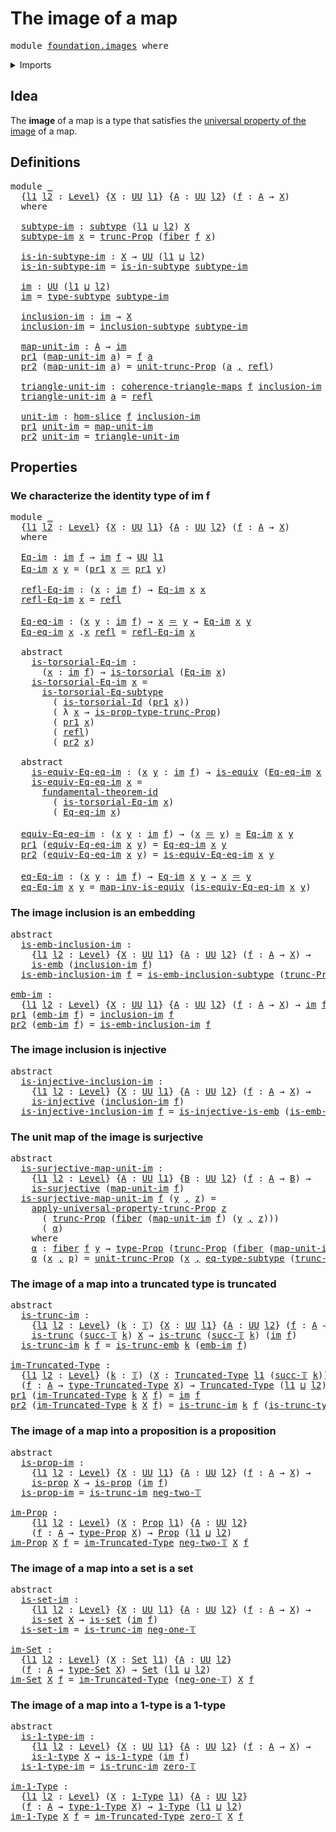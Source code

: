 # The image of a map

<pre class="Agda"><a id="31" class="Keyword">module</a> <a id="38" href="foundation.images.html" class="Module">foundation.images</a> <a id="56" class="Keyword">where</a>
</pre>
<details><summary>Imports</summary>

<pre class="Agda"><a id="112" class="Keyword">open</a> <a id="117" class="Keyword">import</a> <a id="124" href="foundation.dependent-pair-types.html" class="Module">foundation.dependent-pair-types</a>
<a id="156" class="Keyword">open</a> <a id="161" class="Keyword">import</a> <a id="168" href="foundation.fundamental-theorem-of-identity-types.html" class="Module">foundation.fundamental-theorem-of-identity-types</a>
<a id="217" class="Keyword">open</a> <a id="222" class="Keyword">import</a> <a id="229" href="foundation.propositional-truncations.html" class="Module">foundation.propositional-truncations</a>
<a id="266" class="Keyword">open</a> <a id="271" class="Keyword">import</a> <a id="278" href="foundation.slice.html" class="Module">foundation.slice</a>
<a id="295" class="Keyword">open</a> <a id="300" class="Keyword">import</a> <a id="307" href="foundation.subtype-identity-principle.html" class="Module">foundation.subtype-identity-principle</a>
<a id="345" class="Keyword">open</a> <a id="350" class="Keyword">import</a> <a id="357" href="foundation.surjective-maps.html" class="Module">foundation.surjective-maps</a>
<a id="384" class="Keyword">open</a> <a id="389" class="Keyword">import</a> <a id="396" href="foundation.universe-levels.html" class="Module">foundation.universe-levels</a>

<a id="424" class="Keyword">open</a> <a id="429" class="Keyword">import</a> <a id="436" href="foundation-core.1-types.html" class="Module">foundation-core.1-types</a>
<a id="460" class="Keyword">open</a> <a id="465" class="Keyword">import</a> <a id="472" href="foundation-core.commuting-triangles-of-maps.html" class="Module">foundation-core.commuting-triangles-of-maps</a>
<a id="516" class="Keyword">open</a> <a id="521" class="Keyword">import</a> <a id="528" href="foundation-core.contractible-types.html" class="Module">foundation-core.contractible-types</a>
<a id="563" class="Keyword">open</a> <a id="568" class="Keyword">import</a> <a id="575" href="foundation-core.embeddings.html" class="Module">foundation-core.embeddings</a>
<a id="602" class="Keyword">open</a> <a id="607" class="Keyword">import</a> <a id="614" href="foundation-core.equivalences.html" class="Module">foundation-core.equivalences</a>
<a id="643" class="Keyword">open</a> <a id="648" class="Keyword">import</a> <a id="655" href="foundation-core.fibers-of-maps.html" class="Module">foundation-core.fibers-of-maps</a>
<a id="686" class="Keyword">open</a> <a id="691" class="Keyword">import</a> <a id="698" href="foundation-core.function-types.html" class="Module">foundation-core.function-types</a>
<a id="729" class="Keyword">open</a> <a id="734" class="Keyword">import</a> <a id="741" href="foundation-core.identity-types.html" class="Module">foundation-core.identity-types</a>
<a id="772" class="Keyword">open</a> <a id="777" class="Keyword">import</a> <a id="784" href="foundation-core.injective-maps.html" class="Module">foundation-core.injective-maps</a>
<a id="815" class="Keyword">open</a> <a id="820" class="Keyword">import</a> <a id="827" href="foundation-core.propositions.html" class="Module">foundation-core.propositions</a>
<a id="856" class="Keyword">open</a> <a id="861" class="Keyword">import</a> <a id="868" href="foundation-core.sets.html" class="Module">foundation-core.sets</a>
<a id="889" class="Keyword">open</a> <a id="894" class="Keyword">import</a> <a id="901" href="foundation-core.subtypes.html" class="Module">foundation-core.subtypes</a>
<a id="926" class="Keyword">open</a> <a id="931" class="Keyword">import</a> <a id="938" href="foundation-core.torsorial-type-families.html" class="Module">foundation-core.torsorial-type-families</a>
<a id="978" class="Keyword">open</a> <a id="983" class="Keyword">import</a> <a id="990" href="foundation-core.truncated-types.html" class="Module">foundation-core.truncated-types</a>
<a id="1022" class="Keyword">open</a> <a id="1027" class="Keyword">import</a> <a id="1034" href="foundation-core.truncation-levels.html" class="Module">foundation-core.truncation-levels</a>
</pre>
</details>

## Idea

The **image** of a map is a type that satisfies the
[universal property of the image](foundation.universal-property-image.md) of a
map.

## Definitions

<pre class="Agda"><a id="1255" class="Keyword">module</a> <a id="1262" href="foundation.images.html#1262" class="Module">_</a>
  <a id="1266" class="Symbol">{</a><a id="1267" href="foundation.images.html#1267" class="Bound">l1</a> <a id="1270" href="foundation.images.html#1270" class="Bound">l2</a> <a id="1273" class="Symbol">:</a> <a id="1275" href="Agda.Primitive.html#742" class="Postulate">Level</a><a id="1280" class="Symbol">}</a> <a id="1282" class="Symbol">{</a><a id="1283" href="foundation.images.html#1283" class="Bound">X</a> <a id="1285" class="Symbol">:</a> <a id="1287" href="Agda.Primitive.html#388" class="Primitive">UU</a> <a id="1290" href="foundation.images.html#1267" class="Bound">l1</a><a id="1292" class="Symbol">}</a> <a id="1294" class="Symbol">{</a><a id="1295" href="foundation.images.html#1295" class="Bound">A</a> <a id="1297" class="Symbol">:</a> <a id="1299" href="Agda.Primitive.html#388" class="Primitive">UU</a> <a id="1302" href="foundation.images.html#1270" class="Bound">l2</a><a id="1304" class="Symbol">}</a> <a id="1306" class="Symbol">(</a><a id="1307" href="foundation.images.html#1307" class="Bound">f</a> <a id="1309" class="Symbol">:</a> <a id="1311" href="foundation.images.html#1295" class="Bound">A</a> <a id="1313" class="Symbol">→</a> <a id="1315" href="foundation.images.html#1283" class="Bound">X</a><a id="1316" class="Symbol">)</a>
  <a id="1320" class="Keyword">where</a>

  <a id="1329" href="foundation.images.html#1329" class="Function">subtype-im</a> <a id="1340" class="Symbol">:</a> <a id="1342" href="foundation-core.subtypes.html#1397" class="Function">subtype</a> <a id="1350" class="Symbol">(</a><a id="1351" href="foundation.images.html#1267" class="Bound">l1</a> <a id="1354" href="Agda.Primitive.html#961" class="Primitive Operator">⊔</a> <a id="1356" href="foundation.images.html#1270" class="Bound">l2</a><a id="1358" class="Symbol">)</a> <a id="1360" href="foundation.images.html#1283" class="Bound">X</a>
  <a id="1364" href="foundation.images.html#1329" class="Function">subtype-im</a> <a id="1375" href="foundation.images.html#1375" class="Bound">x</a> <a id="1377" class="Symbol">=</a> <a id="1379" href="foundation.propositional-truncations.html#1980" class="Function">trunc-Prop</a> <a id="1390" class="Symbol">(</a><a id="1391" href="foundation-core.fibers-of-maps.html#938" class="Function">fiber</a> <a id="1397" href="foundation.images.html#1307" class="Bound">f</a> <a id="1399" href="foundation.images.html#1375" class="Bound">x</a><a id="1400" class="Symbol">)</a>

  <a id="1405" href="foundation.images.html#1405" class="Function">is-in-subtype-im</a> <a id="1422" class="Symbol">:</a> <a id="1424" href="foundation.images.html#1283" class="Bound">X</a> <a id="1426" class="Symbol">→</a> <a id="1428" href="Agda.Primitive.html#388" class="Primitive">UU</a> <a id="1431" class="Symbol">(</a><a id="1432" href="foundation.images.html#1267" class="Bound">l1</a> <a id="1435" href="Agda.Primitive.html#961" class="Primitive Operator">⊔</a> <a id="1437" href="foundation.images.html#1270" class="Bound">l2</a><a id="1439" class="Symbol">)</a>
  <a id="1443" href="foundation.images.html#1405" class="Function">is-in-subtype-im</a> <a id="1460" class="Symbol">=</a> <a id="1462" href="foundation-core.subtypes.html#1558" class="Function">is-in-subtype</a> <a id="1476" href="foundation.images.html#1329" class="Function">subtype-im</a>

  <a id="1490" href="foundation.images.html#1490" class="Function">im</a> <a id="1493" class="Symbol">:</a> <a id="1495" href="Agda.Primitive.html#388" class="Primitive">UU</a> <a id="1498" class="Symbol">(</a><a id="1499" href="foundation.images.html#1267" class="Bound">l1</a> <a id="1502" href="Agda.Primitive.html#961" class="Primitive Operator">⊔</a> <a id="1504" href="foundation.images.html#1270" class="Bound">l2</a><a id="1506" class="Symbol">)</a>
  <a id="1510" href="foundation.images.html#1490" class="Function">im</a> <a id="1513" class="Symbol">=</a> <a id="1515" href="foundation-core.subtypes.html#1738" class="Function">type-subtype</a> <a id="1528" href="foundation.images.html#1329" class="Function">subtype-im</a>

  <a id="1542" href="foundation.images.html#1542" class="Function">inclusion-im</a> <a id="1555" class="Symbol">:</a> <a id="1557" href="foundation.images.html#1490" class="Function">im</a> <a id="1560" class="Symbol">→</a> <a id="1562" href="foundation.images.html#1283" class="Bound">X</a>
  <a id="1566" href="foundation.images.html#1542" class="Function">inclusion-im</a> <a id="1579" class="Symbol">=</a> <a id="1581" href="foundation-core.subtypes.html#1804" class="Function">inclusion-subtype</a> <a id="1599" href="foundation.images.html#1329" class="Function">subtype-im</a>

  <a id="1613" href="foundation.images.html#1613" class="Function">map-unit-im</a> <a id="1625" class="Symbol">:</a> <a id="1627" href="foundation.images.html#1295" class="Bound">A</a> <a id="1629" class="Symbol">→</a> <a id="1631" href="foundation.images.html#1490" class="Function">im</a>
  <a id="1636" href="foundation.dependent-pair-types.html#681" class="Field">pr1</a> <a id="1640" class="Symbol">(</a><a id="1641" href="foundation.images.html#1613" class="Function">map-unit-im</a> <a id="1653" href="foundation.images.html#1653" class="Bound">a</a><a id="1654" class="Symbol">)</a> <a id="1656" class="Symbol">=</a> <a id="1658" href="foundation.images.html#1307" class="Bound">f</a> <a id="1660" href="foundation.images.html#1653" class="Bound">a</a>
  <a id="1664" href="foundation.dependent-pair-types.html#693" class="Field">pr2</a> <a id="1668" class="Symbol">(</a><a id="1669" href="foundation.images.html#1613" class="Function">map-unit-im</a> <a id="1681" href="foundation.images.html#1681" class="Bound">a</a><a id="1682" class="Symbol">)</a> <a id="1684" class="Symbol">=</a> <a id="1686" href="foundation.propositional-truncations.html#1562" class="Function">unit-trunc-Prop</a> <a id="1702" class="Symbol">(</a><a id="1703" href="foundation.images.html#1681" class="Bound">a</a> <a id="1705" href="foundation.dependent-pair-types.html#787" class="InductiveConstructor Operator">,</a> <a id="1707" href="foundation-core.identity-types.html#2682" class="InductiveConstructor">refl</a><a id="1711" class="Symbol">)</a>

  <a id="1716" href="foundation.images.html#1716" class="Function">triangle-unit-im</a> <a id="1733" class="Symbol">:</a> <a id="1735" href="foundation-core.commuting-triangles-of-maps.html#867" class="Function">coherence-triangle-maps</a> <a id="1759" href="foundation.images.html#1307" class="Bound">f</a> <a id="1761" href="foundation.images.html#1542" class="Function">inclusion-im</a> <a id="1774" href="foundation.images.html#1613" class="Function">map-unit-im</a>
  <a id="1788" href="foundation.images.html#1716" class="Function">triangle-unit-im</a> <a id="1805" href="foundation.images.html#1805" class="Bound">a</a> <a id="1807" class="Symbol">=</a> <a id="1809" href="foundation-core.identity-types.html#2682" class="InductiveConstructor">refl</a>

  <a id="1817" href="foundation.images.html#1817" class="Function">unit-im</a> <a id="1825" class="Symbol">:</a> <a id="1827" href="foundation.slice.html#1980" class="Function">hom-slice</a> <a id="1837" href="foundation.images.html#1307" class="Bound">f</a> <a id="1839" href="foundation.images.html#1542" class="Function">inclusion-im</a>
  <a id="1854" href="foundation.dependent-pair-types.html#681" class="Field">pr1</a> <a id="1858" href="foundation.images.html#1817" class="Function">unit-im</a> <a id="1866" class="Symbol">=</a> <a id="1868" href="foundation.images.html#1613" class="Function">map-unit-im</a>
  <a id="1882" href="foundation.dependent-pair-types.html#693" class="Field">pr2</a> <a id="1886" href="foundation.images.html#1817" class="Function">unit-im</a> <a id="1894" class="Symbol">=</a> <a id="1896" href="foundation.images.html#1716" class="Function">triangle-unit-im</a>
</pre>
## Properties

### We characterize the identity type of im f

<pre class="Agda"><a id="1988" class="Keyword">module</a> <a id="1995" href="foundation.images.html#1995" class="Module">_</a>
  <a id="1999" class="Symbol">{</a><a id="2000" href="foundation.images.html#2000" class="Bound">l1</a> <a id="2003" href="foundation.images.html#2003" class="Bound">l2</a> <a id="2006" class="Symbol">:</a> <a id="2008" href="Agda.Primitive.html#742" class="Postulate">Level</a><a id="2013" class="Symbol">}</a> <a id="2015" class="Symbol">{</a><a id="2016" href="foundation.images.html#2016" class="Bound">X</a> <a id="2018" class="Symbol">:</a> <a id="2020" href="Agda.Primitive.html#388" class="Primitive">UU</a> <a id="2023" href="foundation.images.html#2000" class="Bound">l1</a><a id="2025" class="Symbol">}</a> <a id="2027" class="Symbol">{</a><a id="2028" href="foundation.images.html#2028" class="Bound">A</a> <a id="2030" class="Symbol">:</a> <a id="2032" href="Agda.Primitive.html#388" class="Primitive">UU</a> <a id="2035" href="foundation.images.html#2003" class="Bound">l2</a><a id="2037" class="Symbol">}</a> <a id="2039" class="Symbol">(</a><a id="2040" href="foundation.images.html#2040" class="Bound">f</a> <a id="2042" class="Symbol">:</a> <a id="2044" href="foundation.images.html#2028" class="Bound">A</a> <a id="2046" class="Symbol">→</a> <a id="2048" href="foundation.images.html#2016" class="Bound">X</a><a id="2049" class="Symbol">)</a>
  <a id="2053" class="Keyword">where</a>

  <a id="2062" href="foundation.images.html#2062" class="Function">Eq-im</a> <a id="2068" class="Symbol">:</a> <a id="2070" href="foundation.images.html#1490" class="Function">im</a> <a id="2073" href="foundation.images.html#2040" class="Bound">f</a> <a id="2075" class="Symbol">→</a> <a id="2077" href="foundation.images.html#1490" class="Function">im</a> <a id="2080" href="foundation.images.html#2040" class="Bound">f</a> <a id="2082" class="Symbol">→</a> <a id="2084" href="Agda.Primitive.html#388" class="Primitive">UU</a> <a id="2087" href="foundation.images.html#2000" class="Bound">l1</a>
  <a id="2092" href="foundation.images.html#2062" class="Function">Eq-im</a> <a id="2098" href="foundation.images.html#2098" class="Bound">x</a> <a id="2100" href="foundation.images.html#2100" class="Bound">y</a> <a id="2102" class="Symbol">=</a> <a id="2104" class="Symbol">(</a><a id="2105" href="foundation.dependent-pair-types.html#681" class="Field">pr1</a> <a id="2109" href="foundation.images.html#2098" class="Bound">x</a> <a id="2111" href="foundation-core.identity-types.html#2713" class="Function Operator">＝</a> <a id="2113" href="foundation.dependent-pair-types.html#681" class="Field">pr1</a> <a id="2117" href="foundation.images.html#2100" class="Bound">y</a><a id="2118" class="Symbol">)</a>

  <a id="2123" href="foundation.images.html#2123" class="Function">refl-Eq-im</a> <a id="2134" class="Symbol">:</a> <a id="2136" class="Symbol">(</a><a id="2137" href="foundation.images.html#2137" class="Bound">x</a> <a id="2139" class="Symbol">:</a> <a id="2141" href="foundation.images.html#1490" class="Function">im</a> <a id="2144" href="foundation.images.html#2040" class="Bound">f</a><a id="2145" class="Symbol">)</a> <a id="2147" class="Symbol">→</a> <a id="2149" href="foundation.images.html#2062" class="Function">Eq-im</a> <a id="2155" href="foundation.images.html#2137" class="Bound">x</a> <a id="2157" href="foundation.images.html#2137" class="Bound">x</a>
  <a id="2161" href="foundation.images.html#2123" class="Function">refl-Eq-im</a> <a id="2172" href="foundation.images.html#2172" class="Bound">x</a> <a id="2174" class="Symbol">=</a> <a id="2176" href="foundation-core.identity-types.html#2682" class="InductiveConstructor">refl</a>

  <a id="2184" href="foundation.images.html#2184" class="Function">Eq-eq-im</a> <a id="2193" class="Symbol">:</a> <a id="2195" class="Symbol">(</a><a id="2196" href="foundation.images.html#2196" class="Bound">x</a> <a id="2198" href="foundation.images.html#2198" class="Bound">y</a> <a id="2200" class="Symbol">:</a> <a id="2202" href="foundation.images.html#1490" class="Function">im</a> <a id="2205" href="foundation.images.html#2040" class="Bound">f</a><a id="2206" class="Symbol">)</a> <a id="2208" class="Symbol">→</a> <a id="2210" href="foundation.images.html#2196" class="Bound">x</a> <a id="2212" href="foundation-core.identity-types.html#2713" class="Function Operator">＝</a> <a id="2214" href="foundation.images.html#2198" class="Bound">y</a> <a id="2216" class="Symbol">→</a> <a id="2218" href="foundation.images.html#2062" class="Function">Eq-im</a> <a id="2224" href="foundation.images.html#2196" class="Bound">x</a> <a id="2226" href="foundation.images.html#2198" class="Bound">y</a>
  <a id="2230" href="foundation.images.html#2184" class="Function">Eq-eq-im</a> <a id="2239" href="foundation.images.html#2239" class="Bound">x</a> <a id="2241" class="DottedPattern Symbol">.</a><a id="2242" href="foundation.images.html#2239" class="DottedPattern Bound">x</a> <a id="2244" href="foundation-core.identity-types.html#2682" class="InductiveConstructor">refl</a> <a id="2249" class="Symbol">=</a> <a id="2251" href="foundation.images.html#2123" class="Function">refl-Eq-im</a> <a id="2262" href="foundation.images.html#2239" class="Bound">x</a>

  <a id="2267" class="Keyword">abstract</a>
    <a id="2280" href="foundation.images.html#2280" class="Function">is-torsorial-Eq-im</a> <a id="2299" class="Symbol">:</a>
      <a id="2307" class="Symbol">(</a><a id="2308" href="foundation.images.html#2308" class="Bound">x</a> <a id="2310" class="Symbol">:</a> <a id="2312" href="foundation.images.html#1490" class="Function">im</a> <a id="2315" href="foundation.images.html#2040" class="Bound">f</a><a id="2316" class="Symbol">)</a> <a id="2318" class="Symbol">→</a> <a id="2320" href="foundation-core.torsorial-type-families.html#2474" class="Function">is-torsorial</a> <a id="2333" class="Symbol">(</a><a id="2334" href="foundation.images.html#2062" class="Function">Eq-im</a> <a id="2340" href="foundation.images.html#2308" class="Bound">x</a><a id="2341" class="Symbol">)</a>
    <a id="2347" href="foundation.images.html#2280" class="Function">is-torsorial-Eq-im</a> <a id="2366" href="foundation.images.html#2366" class="Bound">x</a> <a id="2368" class="Symbol">=</a>
      <a id="2376" href="foundation.subtype-identity-principle.html#1328" class="Function">is-torsorial-Eq-subtype</a>
        <a id="2408" class="Symbol">(</a> <a id="2410" href="foundation-core.torsorial-type-families.html#2901" class="Function">is-torsorial-Id</a> <a id="2426" class="Symbol">(</a><a id="2427" href="foundation.dependent-pair-types.html#681" class="Field">pr1</a> <a id="2431" href="foundation.images.html#2366" class="Bound">x</a><a id="2432" class="Symbol">))</a>
        <a id="2443" class="Symbol">(</a> <a id="2445" class="Symbol">λ</a> <a id="2447" href="foundation.images.html#2447" class="Bound">x</a> <a id="2449" class="Symbol">→</a> <a id="2451" href="foundation.propositional-truncations.html#1657" class="Function">is-prop-type-trunc-Prop</a><a id="2474" class="Symbol">)</a>
        <a id="2484" class="Symbol">(</a> <a id="2486" href="foundation.dependent-pair-types.html#681" class="Field">pr1</a> <a id="2490" href="foundation.images.html#2366" class="Bound">x</a><a id="2491" class="Symbol">)</a>
        <a id="2501" class="Symbol">(</a> <a id="2503" href="foundation-core.identity-types.html#2682" class="InductiveConstructor">refl</a><a id="2507" class="Symbol">)</a>
        <a id="2517" class="Symbol">(</a> <a id="2519" href="foundation.dependent-pair-types.html#693" class="Field">pr2</a> <a id="2523" href="foundation.images.html#2366" class="Bound">x</a><a id="2524" class="Symbol">)</a>

  <a id="2529" class="Keyword">abstract</a>
    <a id="2542" href="foundation.images.html#2542" class="Function">is-equiv-Eq-eq-im</a> <a id="2560" class="Symbol">:</a> <a id="2562" class="Symbol">(</a><a id="2563" href="foundation.images.html#2563" class="Bound">x</a> <a id="2565" href="foundation.images.html#2565" class="Bound">y</a> <a id="2567" class="Symbol">:</a> <a id="2569" href="foundation.images.html#1490" class="Function">im</a> <a id="2572" href="foundation.images.html#2040" class="Bound">f</a><a id="2573" class="Symbol">)</a> <a id="2575" class="Symbol">→</a> <a id="2577" href="foundation-core.equivalences.html#1532" class="Function">is-equiv</a> <a id="2586" class="Symbol">(</a><a id="2587" href="foundation.images.html#2184" class="Function">Eq-eq-im</a> <a id="2596" href="foundation.images.html#2563" class="Bound">x</a> <a id="2598" href="foundation.images.html#2565" class="Bound">y</a><a id="2599" class="Symbol">)</a>
    <a id="2605" href="foundation.images.html#2542" class="Function">is-equiv-Eq-eq-im</a> <a id="2623" href="foundation.images.html#2623" class="Bound">x</a> <a id="2625" class="Symbol">=</a>
      <a id="2633" href="foundation.fundamental-theorem-of-identity-types.html#2039" class="Function">fundamental-theorem-id</a>
        <a id="2664" class="Symbol">(</a> <a id="2666" href="foundation.images.html#2280" class="Function">is-torsorial-Eq-im</a> <a id="2685" href="foundation.images.html#2623" class="Bound">x</a><a id="2686" class="Symbol">)</a>
        <a id="2696" class="Symbol">(</a> <a id="2698" href="foundation.images.html#2184" class="Function">Eq-eq-im</a> <a id="2707" href="foundation.images.html#2623" class="Bound">x</a><a id="2708" class="Symbol">)</a>

  <a id="2713" href="foundation.images.html#2713" class="Function">equiv-Eq-eq-im</a> <a id="2728" class="Symbol">:</a> <a id="2730" class="Symbol">(</a><a id="2731" href="foundation.images.html#2731" class="Bound">x</a> <a id="2733" href="foundation.images.html#2733" class="Bound">y</a> <a id="2735" class="Symbol">:</a> <a id="2737" href="foundation.images.html#1490" class="Function">im</a> <a id="2740" href="foundation.images.html#2040" class="Bound">f</a><a id="2741" class="Symbol">)</a> <a id="2743" class="Symbol">→</a> <a id="2745" class="Symbol">(</a><a id="2746" href="foundation.images.html#2731" class="Bound">x</a> <a id="2748" href="foundation-core.identity-types.html#2713" class="Function Operator">＝</a> <a id="2750" href="foundation.images.html#2733" class="Bound">y</a><a id="2751" class="Symbol">)</a> <a id="2753" href="foundation-core.equivalences.html#2554" class="Function Operator">≃</a> <a id="2755" href="foundation.images.html#2062" class="Function">Eq-im</a> <a id="2761" href="foundation.images.html#2731" class="Bound">x</a> <a id="2763" href="foundation.images.html#2733" class="Bound">y</a>
  <a id="2767" href="foundation.dependent-pair-types.html#681" class="Field">pr1</a> <a id="2771" class="Symbol">(</a><a id="2772" href="foundation.images.html#2713" class="Function">equiv-Eq-eq-im</a> <a id="2787" href="foundation.images.html#2787" class="Bound">x</a> <a id="2789" href="foundation.images.html#2789" class="Bound">y</a><a id="2790" class="Symbol">)</a> <a id="2792" class="Symbol">=</a> <a id="2794" href="foundation.images.html#2184" class="Function">Eq-eq-im</a> <a id="2803" href="foundation.images.html#2787" class="Bound">x</a> <a id="2805" href="foundation.images.html#2789" class="Bound">y</a>
  <a id="2809" href="foundation.dependent-pair-types.html#693" class="Field">pr2</a> <a id="2813" class="Symbol">(</a><a id="2814" href="foundation.images.html#2713" class="Function">equiv-Eq-eq-im</a> <a id="2829" href="foundation.images.html#2829" class="Bound">x</a> <a id="2831" href="foundation.images.html#2831" class="Bound">y</a><a id="2832" class="Symbol">)</a> <a id="2834" class="Symbol">=</a> <a id="2836" href="foundation.images.html#2542" class="Function">is-equiv-Eq-eq-im</a> <a id="2854" href="foundation.images.html#2829" class="Bound">x</a> <a id="2856" href="foundation.images.html#2831" class="Bound">y</a>

  <a id="2861" href="foundation.images.html#2861" class="Function">eq-Eq-im</a> <a id="2870" class="Symbol">:</a> <a id="2872" class="Symbol">(</a><a id="2873" href="foundation.images.html#2873" class="Bound">x</a> <a id="2875" href="foundation.images.html#2875" class="Bound">y</a> <a id="2877" class="Symbol">:</a> <a id="2879" href="foundation.images.html#1490" class="Function">im</a> <a id="2882" href="foundation.images.html#2040" class="Bound">f</a><a id="2883" class="Symbol">)</a> <a id="2885" class="Symbol">→</a> <a id="2887" href="foundation.images.html#2062" class="Function">Eq-im</a> <a id="2893" href="foundation.images.html#2873" class="Bound">x</a> <a id="2895" href="foundation.images.html#2875" class="Bound">y</a> <a id="2897" class="Symbol">→</a> <a id="2899" href="foundation.images.html#2873" class="Bound">x</a> <a id="2901" href="foundation-core.identity-types.html#2713" class="Function Operator">＝</a> <a id="2903" href="foundation.images.html#2875" class="Bound">y</a>
  <a id="2907" href="foundation.images.html#2861" class="Function">eq-Eq-im</a> <a id="2916" href="foundation.images.html#2916" class="Bound">x</a> <a id="2918" href="foundation.images.html#2918" class="Bound">y</a> <a id="2920" class="Symbol">=</a> <a id="2922" href="foundation-core.equivalences.html#6985" class="Function">map-inv-is-equiv</a> <a id="2939" class="Symbol">(</a><a id="2940" href="foundation.images.html#2542" class="Function">is-equiv-Eq-eq-im</a> <a id="2958" href="foundation.images.html#2916" class="Bound">x</a> <a id="2960" href="foundation.images.html#2918" class="Bound">y</a><a id="2961" class="Symbol">)</a>
</pre>
### The image inclusion is an embedding

<pre class="Agda"><a id="3017" class="Keyword">abstract</a>
  <a id="is-emb-inclusion-im"></a><a id="3028" href="foundation.images.html#3028" class="Function">is-emb-inclusion-im</a> <a id="3048" class="Symbol">:</a>
    <a id="3054" class="Symbol">{</a><a id="3055" href="foundation.images.html#3055" class="Bound">l1</a> <a id="3058" href="foundation.images.html#3058" class="Bound">l2</a> <a id="3061" class="Symbol">:</a> <a id="3063" href="Agda.Primitive.html#742" class="Postulate">Level</a><a id="3068" class="Symbol">}</a> <a id="3070" class="Symbol">{</a><a id="3071" href="foundation.images.html#3071" class="Bound">X</a> <a id="3073" class="Symbol">:</a> <a id="3075" href="Agda.Primitive.html#388" class="Primitive">UU</a> <a id="3078" href="foundation.images.html#3055" class="Bound">l1</a><a id="3080" class="Symbol">}</a> <a id="3082" class="Symbol">{</a><a id="3083" href="foundation.images.html#3083" class="Bound">A</a> <a id="3085" class="Symbol">:</a> <a id="3087" href="Agda.Primitive.html#388" class="Primitive">UU</a> <a id="3090" href="foundation.images.html#3058" class="Bound">l2</a><a id="3092" class="Symbol">}</a> <a id="3094" class="Symbol">(</a><a id="3095" href="foundation.images.html#3095" class="Bound">f</a> <a id="3097" class="Symbol">:</a> <a id="3099" href="foundation.images.html#3083" class="Bound">A</a> <a id="3101" class="Symbol">→</a> <a id="3103" href="foundation.images.html#3071" class="Bound">X</a><a id="3104" class="Symbol">)</a> <a id="3106" class="Symbol">→</a>
    <a id="3112" href="foundation-core.embeddings.html#1086" class="Function">is-emb</a> <a id="3119" class="Symbol">(</a><a id="3120" href="foundation.images.html#1542" class="Function">inclusion-im</a> <a id="3133" href="foundation.images.html#3095" class="Bound">f</a><a id="3134" class="Symbol">)</a>
  <a id="3138" href="foundation.images.html#3028" class="Function">is-emb-inclusion-im</a> <a id="3158" href="foundation.images.html#3158" class="Bound">f</a> <a id="3160" class="Symbol">=</a> <a id="3162" href="foundation-core.subtypes.html#4830" class="Function">is-emb-inclusion-subtype</a> <a id="3187" class="Symbol">(</a><a id="3188" href="foundation.propositional-truncations.html#1980" class="Function">trunc-Prop</a> <a id="3199" href="foundation-core.function-types.html#455" class="Function Operator">∘</a> <a id="3201" href="foundation-core.fibers-of-maps.html#938" class="Function">fiber</a> <a id="3207" href="foundation.images.html#3158" class="Bound">f</a><a id="3208" class="Symbol">)</a>

<a id="emb-im"></a><a id="3211" href="foundation.images.html#3211" class="Function">emb-im</a> <a id="3218" class="Symbol">:</a>
  <a id="3222" class="Symbol">{</a><a id="3223" href="foundation.images.html#3223" class="Bound">l1</a> <a id="3226" href="foundation.images.html#3226" class="Bound">l2</a> <a id="3229" class="Symbol">:</a> <a id="3231" href="Agda.Primitive.html#742" class="Postulate">Level</a><a id="3236" class="Symbol">}</a> <a id="3238" class="Symbol">{</a><a id="3239" href="foundation.images.html#3239" class="Bound">X</a> <a id="3241" class="Symbol">:</a> <a id="3243" href="Agda.Primitive.html#388" class="Primitive">UU</a> <a id="3246" href="foundation.images.html#3223" class="Bound">l1</a><a id="3248" class="Symbol">}</a> <a id="3250" class="Symbol">{</a><a id="3251" href="foundation.images.html#3251" class="Bound">A</a> <a id="3253" class="Symbol">:</a> <a id="3255" href="Agda.Primitive.html#388" class="Primitive">UU</a> <a id="3258" href="foundation.images.html#3226" class="Bound">l2</a><a id="3260" class="Symbol">}</a> <a id="3262" class="Symbol">(</a><a id="3263" href="foundation.images.html#3263" class="Bound">f</a> <a id="3265" class="Symbol">:</a> <a id="3267" href="foundation.images.html#3251" class="Bound">A</a> <a id="3269" class="Symbol">→</a> <a id="3271" href="foundation.images.html#3239" class="Bound">X</a><a id="3272" class="Symbol">)</a> <a id="3274" class="Symbol">→</a> <a id="3276" href="foundation.images.html#1490" class="Function">im</a> <a id="3279" href="foundation.images.html#3263" class="Bound">f</a> <a id="3281" href="foundation-core.embeddings.html#1495" class="Function Operator">↪</a> <a id="3283" href="foundation.images.html#3239" class="Bound">X</a>
<a id="3285" href="foundation.dependent-pair-types.html#681" class="Field">pr1</a> <a id="3289" class="Symbol">(</a><a id="3290" href="foundation.images.html#3211" class="Function">emb-im</a> <a id="3297" href="foundation.images.html#3297" class="Bound">f</a><a id="3298" class="Symbol">)</a> <a id="3300" class="Symbol">=</a> <a id="3302" href="foundation.images.html#1542" class="Function">inclusion-im</a> <a id="3315" href="foundation.images.html#3297" class="Bound">f</a>
<a id="3317" href="foundation.dependent-pair-types.html#693" class="Field">pr2</a> <a id="3321" class="Symbol">(</a><a id="3322" href="foundation.images.html#3211" class="Function">emb-im</a> <a id="3329" href="foundation.images.html#3329" class="Bound">f</a><a id="3330" class="Symbol">)</a> <a id="3332" class="Symbol">=</a> <a id="3334" href="foundation.images.html#3028" class="Function">is-emb-inclusion-im</a> <a id="3354" href="foundation.images.html#3329" class="Bound">f</a>
</pre>
### The image inclusion is injective

<pre class="Agda"><a id="3407" class="Keyword">abstract</a>
  <a id="is-injective-inclusion-im"></a><a id="3418" href="foundation.images.html#3418" class="Function">is-injective-inclusion-im</a> <a id="3444" class="Symbol">:</a>
    <a id="3450" class="Symbol">{</a><a id="3451" href="foundation.images.html#3451" class="Bound">l1</a> <a id="3454" href="foundation.images.html#3454" class="Bound">l2</a> <a id="3457" class="Symbol">:</a> <a id="3459" href="Agda.Primitive.html#742" class="Postulate">Level</a><a id="3464" class="Symbol">}</a> <a id="3466" class="Symbol">{</a><a id="3467" href="foundation.images.html#3467" class="Bound">X</a> <a id="3469" class="Symbol">:</a> <a id="3471" href="Agda.Primitive.html#388" class="Primitive">UU</a> <a id="3474" href="foundation.images.html#3451" class="Bound">l1</a><a id="3476" class="Symbol">}</a> <a id="3478" class="Symbol">{</a><a id="3479" href="foundation.images.html#3479" class="Bound">A</a> <a id="3481" class="Symbol">:</a> <a id="3483" href="Agda.Primitive.html#388" class="Primitive">UU</a> <a id="3486" href="foundation.images.html#3454" class="Bound">l2</a><a id="3488" class="Symbol">}</a> <a id="3490" class="Symbol">(</a><a id="3491" href="foundation.images.html#3491" class="Bound">f</a> <a id="3493" class="Symbol">:</a> <a id="3495" href="foundation.images.html#3479" class="Bound">A</a> <a id="3497" class="Symbol">→</a> <a id="3499" href="foundation.images.html#3467" class="Bound">X</a><a id="3500" class="Symbol">)</a> <a id="3502" class="Symbol">→</a>
    <a id="3508" href="foundation-core.injective-maps.html#990" class="Function">is-injective</a> <a id="3521" class="Symbol">(</a><a id="3522" href="foundation.images.html#1542" class="Function">inclusion-im</a> <a id="3535" href="foundation.images.html#3491" class="Bound">f</a><a id="3536" class="Symbol">)</a>
  <a id="3540" href="foundation.images.html#3418" class="Function">is-injective-inclusion-im</a> <a id="3566" href="foundation.images.html#3566" class="Bound">f</a> <a id="3568" class="Symbol">=</a> <a id="3570" href="foundation-core.injective-maps.html#3701" class="Function">is-injective-is-emb</a> <a id="3590" class="Symbol">(</a><a id="3591" href="foundation.images.html#3028" class="Function">is-emb-inclusion-im</a> <a id="3611" href="foundation.images.html#3566" class="Bound">f</a><a id="3612" class="Symbol">)</a>
</pre>
### The unit map of the image is surjective

<pre class="Agda"><a id="3672" class="Keyword">abstract</a>
  <a id="is-surjective-map-unit-im"></a><a id="3683" href="foundation.images.html#3683" class="Function">is-surjective-map-unit-im</a> <a id="3709" class="Symbol">:</a>
    <a id="3715" class="Symbol">{</a><a id="3716" href="foundation.images.html#3716" class="Bound">l1</a> <a id="3719" href="foundation.images.html#3719" class="Bound">l2</a> <a id="3722" class="Symbol">:</a> <a id="3724" href="Agda.Primitive.html#742" class="Postulate">Level</a><a id="3729" class="Symbol">}</a> <a id="3731" class="Symbol">{</a><a id="3732" href="foundation.images.html#3732" class="Bound">A</a> <a id="3734" class="Symbol">:</a> <a id="3736" href="Agda.Primitive.html#388" class="Primitive">UU</a> <a id="3739" href="foundation.images.html#3716" class="Bound">l1</a><a id="3741" class="Symbol">}</a> <a id="3743" class="Symbol">{</a><a id="3744" href="foundation.images.html#3744" class="Bound">B</a> <a id="3746" class="Symbol">:</a> <a id="3748" href="Agda.Primitive.html#388" class="Primitive">UU</a> <a id="3751" href="foundation.images.html#3719" class="Bound">l2</a><a id="3753" class="Symbol">}</a> <a id="3755" class="Symbol">(</a><a id="3756" href="foundation.images.html#3756" class="Bound">f</a> <a id="3758" class="Symbol">:</a> <a id="3760" href="foundation.images.html#3732" class="Bound">A</a> <a id="3762" class="Symbol">→</a> <a id="3764" href="foundation.images.html#3744" class="Bound">B</a><a id="3765" class="Symbol">)</a> <a id="3767" class="Symbol">→</a>
    <a id="3773" href="foundation.surjective-maps.html#2345" class="Function">is-surjective</a> <a id="3787" class="Symbol">(</a><a id="3788" href="foundation.images.html#1613" class="Function">map-unit-im</a> <a id="3800" href="foundation.images.html#3756" class="Bound">f</a><a id="3801" class="Symbol">)</a>
  <a id="3805" href="foundation.images.html#3683" class="Function">is-surjective-map-unit-im</a> <a id="3831" href="foundation.images.html#3831" class="Bound">f</a> <a id="3833" class="Symbol">(</a><a id="3834" href="foundation.images.html#3834" class="Bound">y</a> <a id="3836" href="foundation.dependent-pair-types.html#787" class="InductiveConstructor Operator">,</a> <a id="3838" href="foundation.images.html#3838" class="Bound">z</a><a id="3839" class="Symbol">)</a> <a id="3841" class="Symbol">=</a>
    <a id="3847" href="foundation.propositional-truncations.html#5765" class="Function">apply-universal-property-trunc-Prop</a> <a id="3883" href="foundation.images.html#3838" class="Bound">z</a>
      <a id="3891" class="Symbol">(</a> <a id="3893" href="foundation.propositional-truncations.html#1980" class="Function">trunc-Prop</a> <a id="3904" class="Symbol">(</a><a id="3905" href="foundation-core.fibers-of-maps.html#938" class="Function">fiber</a> <a id="3911" class="Symbol">(</a><a id="3912" href="foundation.images.html#1613" class="Function">map-unit-im</a> <a id="3924" href="foundation.images.html#3831" class="Bound">f</a><a id="3925" class="Symbol">)</a> <a id="3927" class="Symbol">(</a><a id="3928" href="foundation.images.html#3834" class="Bound">y</a> <a id="3930" href="foundation.dependent-pair-types.html#787" class="InductiveConstructor Operator">,</a> <a id="3932" href="foundation.images.html#3838" class="Bound">z</a><a id="3933" class="Symbol">)))</a>
      <a id="3943" class="Symbol">(</a> <a id="3945" href="foundation.images.html#3962" class="Function">α</a><a id="3946" class="Symbol">)</a>
    <a id="3952" class="Keyword">where</a>
    <a id="3962" href="foundation.images.html#3962" class="Function">α</a> <a id="3964" class="Symbol">:</a> <a id="3966" href="foundation-core.fibers-of-maps.html#938" class="Function">fiber</a> <a id="3972" href="foundation.images.html#3831" class="Bound">f</a> <a id="3974" href="foundation.images.html#3834" class="Bound">y</a> <a id="3976" class="Symbol">→</a> <a id="3978" href="foundation-core.propositions.html#1249" class="Function">type-Prop</a> <a id="3988" class="Symbol">(</a><a id="3989" href="foundation.propositional-truncations.html#1980" class="Function">trunc-Prop</a> <a id="4000" class="Symbol">(</a><a id="4001" href="foundation-core.fibers-of-maps.html#938" class="Function">fiber</a> <a id="4007" class="Symbol">(</a><a id="4008" href="foundation.images.html#1613" class="Function">map-unit-im</a> <a id="4020" href="foundation.images.html#3831" class="Bound">f</a><a id="4021" class="Symbol">)</a> <a id="4023" class="Symbol">(</a><a id="4024" href="foundation.images.html#3834" class="Bound">y</a> <a id="4026" href="foundation.dependent-pair-types.html#787" class="InductiveConstructor Operator">,</a> <a id="4028" href="foundation.images.html#3838" class="Bound">z</a><a id="4029" class="Symbol">)))</a>
    <a id="4037" href="foundation.images.html#3962" class="Function">α</a> <a id="4039" class="Symbol">(</a><a id="4040" href="foundation.images.html#4040" class="Bound">x</a> <a id="4042" href="foundation.dependent-pair-types.html#787" class="InductiveConstructor Operator">,</a> <a id="4044" href="foundation.images.html#4044" class="Bound">p</a><a id="4045" class="Symbol">)</a> <a id="4047" class="Symbol">=</a> <a id="4049" href="foundation.propositional-truncations.html#1562" class="Function">unit-trunc-Prop</a> <a id="4065" class="Symbol">(</a><a id="4066" href="foundation.images.html#4040" class="Bound">x</a> <a id="4068" href="foundation.dependent-pair-types.html#787" class="InductiveConstructor Operator">,</a> <a id="4070" href="foundation-core.subtypes.html#3938" class="Function">eq-type-subtype</a> <a id="4086" class="Symbol">(</a><a id="4087" href="foundation.propositional-truncations.html#1980" class="Function">trunc-Prop</a> <a id="4098" href="foundation-core.function-types.html#455" class="Function Operator">∘</a> <a id="4100" href="foundation-core.fibers-of-maps.html#938" class="Function">fiber</a> <a id="4106" href="foundation.images.html#3831" class="Bound">f</a><a id="4107" class="Symbol">)</a> <a id="4109" href="foundation.images.html#4044" class="Bound">p</a><a id="4110" class="Symbol">)</a>
</pre>
### The image of a map into a truncated type is truncated

<pre class="Agda"><a id="4184" class="Keyword">abstract</a>
  <a id="is-trunc-im"></a><a id="4195" href="foundation.images.html#4195" class="Function">is-trunc-im</a> <a id="4207" class="Symbol">:</a>
    <a id="4213" class="Symbol">{</a><a id="4214" href="foundation.images.html#4214" class="Bound">l1</a> <a id="4217" href="foundation.images.html#4217" class="Bound">l2</a> <a id="4220" class="Symbol">:</a> <a id="4222" href="Agda.Primitive.html#742" class="Postulate">Level</a><a id="4227" class="Symbol">}</a> <a id="4229" class="Symbol">(</a><a id="4230" href="foundation.images.html#4230" class="Bound">k</a> <a id="4232" class="Symbol">:</a> <a id="4234" href="foundation-core.truncation-levels.html#521" class="Datatype">𝕋</a><a id="4235" class="Symbol">)</a> <a id="4237" class="Symbol">{</a><a id="4238" href="foundation.images.html#4238" class="Bound">X</a> <a id="4240" class="Symbol">:</a> <a id="4242" href="Agda.Primitive.html#388" class="Primitive">UU</a> <a id="4245" href="foundation.images.html#4214" class="Bound">l1</a><a id="4247" class="Symbol">}</a> <a id="4249" class="Symbol">{</a><a id="4250" href="foundation.images.html#4250" class="Bound">A</a> <a id="4252" class="Symbol">:</a> <a id="4254" href="Agda.Primitive.html#388" class="Primitive">UU</a> <a id="4257" href="foundation.images.html#4217" class="Bound">l2</a><a id="4259" class="Symbol">}</a> <a id="4261" class="Symbol">(</a><a id="4262" href="foundation.images.html#4262" class="Bound">f</a> <a id="4264" class="Symbol">:</a> <a id="4266" href="foundation.images.html#4250" class="Bound">A</a> <a id="4268" class="Symbol">→</a> <a id="4270" href="foundation.images.html#4238" class="Bound">X</a><a id="4271" class="Symbol">)</a> <a id="4273" class="Symbol">→</a>
    <a id="4279" href="foundation-core.truncated-types.html#1236" class="Function">is-trunc</a> <a id="4288" class="Symbol">(</a><a id="4289" href="foundation-core.truncation-levels.html#558" class="InductiveConstructor">succ-𝕋</a> <a id="4296" href="foundation.images.html#4230" class="Bound">k</a><a id="4297" class="Symbol">)</a> <a id="4299" href="foundation.images.html#4238" class="Bound">X</a> <a id="4301" class="Symbol">→</a> <a id="4303" href="foundation-core.truncated-types.html#1236" class="Function">is-trunc</a> <a id="4312" class="Symbol">(</a><a id="4313" href="foundation-core.truncation-levels.html#558" class="InductiveConstructor">succ-𝕋</a> <a id="4320" href="foundation.images.html#4230" class="Bound">k</a><a id="4321" class="Symbol">)</a> <a id="4323" class="Symbol">(</a><a id="4324" href="foundation.images.html#1490" class="Function">im</a> <a id="4327" href="foundation.images.html#4262" class="Bound">f</a><a id="4328" class="Symbol">)</a>
  <a id="4332" href="foundation.images.html#4195" class="Function">is-trunc-im</a> <a id="4344" href="foundation.images.html#4344" class="Bound">k</a> <a id="4346" href="foundation.images.html#4346" class="Bound">f</a> <a id="4348" class="Symbol">=</a> <a id="4350" href="foundation-core.truncated-types.html#5294" class="Function">is-trunc-emb</a> <a id="4363" href="foundation.images.html#4344" class="Bound">k</a> <a id="4365" class="Symbol">(</a><a id="4366" href="foundation.images.html#3211" class="Function">emb-im</a> <a id="4373" href="foundation.images.html#4346" class="Bound">f</a><a id="4374" class="Symbol">)</a>

<a id="im-Truncated-Type"></a><a id="4377" href="foundation.images.html#4377" class="Function">im-Truncated-Type</a> <a id="4395" class="Symbol">:</a>
  <a id="4399" class="Symbol">{</a><a id="4400" href="foundation.images.html#4400" class="Bound">l1</a> <a id="4403" href="foundation.images.html#4403" class="Bound">l2</a> <a id="4406" class="Symbol">:</a> <a id="4408" href="Agda.Primitive.html#742" class="Postulate">Level</a><a id="4413" class="Symbol">}</a> <a id="4415" class="Symbol">(</a><a id="4416" href="foundation.images.html#4416" class="Bound">k</a> <a id="4418" class="Symbol">:</a> <a id="4420" href="foundation-core.truncation-levels.html#521" class="Datatype">𝕋</a><a id="4421" class="Symbol">)</a> <a id="4423" class="Symbol">(</a><a id="4424" href="foundation.images.html#4424" class="Bound">X</a> <a id="4426" class="Symbol">:</a> <a id="4428" href="foundation-core.truncated-types.html#1534" class="Function">Truncated-Type</a> <a id="4443" href="foundation.images.html#4400" class="Bound">l1</a> <a id="4446" class="Symbol">(</a><a id="4447" href="foundation-core.truncation-levels.html#558" class="InductiveConstructor">succ-𝕋</a> <a id="4454" href="foundation.images.html#4416" class="Bound">k</a><a id="4455" class="Symbol">))</a> <a id="4458" class="Symbol">{</a><a id="4459" href="foundation.images.html#4459" class="Bound">A</a> <a id="4461" class="Symbol">:</a> <a id="4463" href="Agda.Primitive.html#388" class="Primitive">UU</a> <a id="4466" href="foundation.images.html#4403" class="Bound">l2</a><a id="4468" class="Symbol">}</a>
  <a id="4472" class="Symbol">(</a><a id="4473" href="foundation.images.html#4473" class="Bound">f</a> <a id="4475" class="Symbol">:</a> <a id="4477" href="foundation.images.html#4459" class="Bound">A</a> <a id="4479" class="Symbol">→</a> <a id="4481" href="foundation-core.truncated-types.html#1667" class="Function">type-Truncated-Type</a> <a id="4501" href="foundation.images.html#4424" class="Bound">X</a><a id="4502" class="Symbol">)</a> <a id="4504" class="Symbol">→</a> <a id="4506" href="foundation-core.truncated-types.html#1534" class="Function">Truncated-Type</a> <a id="4521" class="Symbol">(</a><a id="4522" href="foundation.images.html#4400" class="Bound">l1</a> <a id="4525" href="Agda.Primitive.html#961" class="Primitive Operator">⊔</a> <a id="4527" href="foundation.images.html#4403" class="Bound">l2</a><a id="4529" class="Symbol">)</a> <a id="4531" class="Symbol">(</a><a id="4532" href="foundation-core.truncation-levels.html#558" class="InductiveConstructor">succ-𝕋</a> <a id="4539" href="foundation.images.html#4416" class="Bound">k</a><a id="4540" class="Symbol">)</a>
<a id="4542" href="foundation.dependent-pair-types.html#681" class="Field">pr1</a> <a id="4546" class="Symbol">(</a><a id="4547" href="foundation.images.html#4377" class="Function">im-Truncated-Type</a> <a id="4565" href="foundation.images.html#4565" class="Bound">k</a> <a id="4567" href="foundation.images.html#4567" class="Bound">X</a> <a id="4569" href="foundation.images.html#4569" class="Bound">f</a><a id="4570" class="Symbol">)</a> <a id="4572" class="Symbol">=</a> <a id="4574" href="foundation.images.html#1490" class="Function">im</a> <a id="4577" href="foundation.images.html#4569" class="Bound">f</a>
<a id="4579" href="foundation.dependent-pair-types.html#693" class="Field">pr2</a> <a id="4583" class="Symbol">(</a><a id="4584" href="foundation.images.html#4377" class="Function">im-Truncated-Type</a> <a id="4602" href="foundation.images.html#4602" class="Bound">k</a> <a id="4604" href="foundation.images.html#4604" class="Bound">X</a> <a id="4606" href="foundation.images.html#4606" class="Bound">f</a><a id="4607" class="Symbol">)</a> <a id="4609" class="Symbol">=</a> <a id="4611" href="foundation.images.html#4195" class="Function">is-trunc-im</a> <a id="4623" href="foundation.images.html#4602" class="Bound">k</a> <a id="4625" href="foundation.images.html#4606" class="Bound">f</a> <a id="4627" class="Symbol">(</a><a id="4628" href="foundation-core.truncated-types.html#1746" class="Function">is-trunc-type-Truncated-Type</a> <a id="4657" href="foundation.images.html#4604" class="Bound">X</a><a id="4658" class="Symbol">)</a>
</pre>
### The image of a map into a proposition is a proposition

<pre class="Agda"><a id="4733" class="Keyword">abstract</a>
  <a id="is-prop-im"></a><a id="4744" href="foundation.images.html#4744" class="Function">is-prop-im</a> <a id="4755" class="Symbol">:</a>
    <a id="4761" class="Symbol">{</a><a id="4762" href="foundation.images.html#4762" class="Bound">l1</a> <a id="4765" href="foundation.images.html#4765" class="Bound">l2</a> <a id="4768" class="Symbol">:</a> <a id="4770" href="Agda.Primitive.html#742" class="Postulate">Level</a><a id="4775" class="Symbol">}</a> <a id="4777" class="Symbol">{</a><a id="4778" href="foundation.images.html#4778" class="Bound">X</a> <a id="4780" class="Symbol">:</a> <a id="4782" href="Agda.Primitive.html#388" class="Primitive">UU</a> <a id="4785" href="foundation.images.html#4762" class="Bound">l1</a><a id="4787" class="Symbol">}</a> <a id="4789" class="Symbol">{</a><a id="4790" href="foundation.images.html#4790" class="Bound">A</a> <a id="4792" class="Symbol">:</a> <a id="4794" href="Agda.Primitive.html#388" class="Primitive">UU</a> <a id="4797" href="foundation.images.html#4765" class="Bound">l2</a><a id="4799" class="Symbol">}</a> <a id="4801" class="Symbol">(</a><a id="4802" href="foundation.images.html#4802" class="Bound">f</a> <a id="4804" class="Symbol">:</a> <a id="4806" href="foundation.images.html#4790" class="Bound">A</a> <a id="4808" class="Symbol">→</a> <a id="4810" href="foundation.images.html#4778" class="Bound">X</a><a id="4811" class="Symbol">)</a> <a id="4813" class="Symbol">→</a>
    <a id="4819" href="foundation-core.propositions.html#1029" class="Function">is-prop</a> <a id="4827" href="foundation.images.html#4778" class="Bound">X</a> <a id="4829" class="Symbol">→</a> <a id="4831" href="foundation-core.propositions.html#1029" class="Function">is-prop</a> <a id="4839" class="Symbol">(</a><a id="4840" href="foundation.images.html#1490" class="Function">im</a> <a id="4843" href="foundation.images.html#4802" class="Bound">f</a><a id="4844" class="Symbol">)</a>
  <a id="4848" href="foundation.images.html#4744" class="Function">is-prop-im</a> <a id="4859" class="Symbol">=</a> <a id="4861" href="foundation.images.html#4195" class="Function">is-trunc-im</a> <a id="4873" href="foundation-core.truncation-levels.html#542" class="InductiveConstructor">neg-two-𝕋</a>

<a id="im-Prop"></a><a id="4884" href="foundation.images.html#4884" class="Function">im-Prop</a> <a id="4892" class="Symbol">:</a>
    <a id="4898" class="Symbol">{</a><a id="4899" href="foundation.images.html#4899" class="Bound">l1</a> <a id="4902" href="foundation.images.html#4902" class="Bound">l2</a> <a id="4905" class="Symbol">:</a> <a id="4907" href="Agda.Primitive.html#742" class="Postulate">Level</a><a id="4912" class="Symbol">}</a> <a id="4914" class="Symbol">(</a><a id="4915" href="foundation.images.html#4915" class="Bound">X</a> <a id="4917" class="Symbol">:</a> <a id="4919" href="foundation-core.propositions.html#1153" class="Function">Prop</a> <a id="4924" href="foundation.images.html#4899" class="Bound">l1</a><a id="4926" class="Symbol">)</a> <a id="4928" class="Symbol">{</a><a id="4929" href="foundation.images.html#4929" class="Bound">A</a> <a id="4931" class="Symbol">:</a> <a id="4933" href="Agda.Primitive.html#388" class="Primitive">UU</a> <a id="4936" href="foundation.images.html#4902" class="Bound">l2</a><a id="4938" class="Symbol">}</a>
    <a id="4944" class="Symbol">(</a><a id="4945" href="foundation.images.html#4945" class="Bound">f</a> <a id="4947" class="Symbol">:</a> <a id="4949" href="foundation.images.html#4929" class="Bound">A</a> <a id="4951" class="Symbol">→</a> <a id="4953" href="foundation-core.propositions.html#1249" class="Function">type-Prop</a> <a id="4963" href="foundation.images.html#4915" class="Bound">X</a><a id="4964" class="Symbol">)</a> <a id="4966" class="Symbol">→</a> <a id="4968" href="foundation-core.propositions.html#1153" class="Function">Prop</a> <a id="4973" class="Symbol">(</a><a id="4974" href="foundation.images.html#4899" class="Bound">l1</a> <a id="4977" href="Agda.Primitive.html#961" class="Primitive Operator">⊔</a> <a id="4979" href="foundation.images.html#4902" class="Bound">l2</a><a id="4981" class="Symbol">)</a>
<a id="4983" href="foundation.images.html#4884" class="Function">im-Prop</a> <a id="4991" href="foundation.images.html#4991" class="Bound">X</a> <a id="4993" href="foundation.images.html#4993" class="Bound">f</a> <a id="4995" class="Symbol">=</a> <a id="4997" href="foundation.images.html#4377" class="Function">im-Truncated-Type</a> <a id="5015" href="foundation-core.truncation-levels.html#542" class="InductiveConstructor">neg-two-𝕋</a> <a id="5025" href="foundation.images.html#4991" class="Bound">X</a> <a id="5027" href="foundation.images.html#4993" class="Bound">f</a>
</pre>
### The image of a map into a set is a set

<pre class="Agda"><a id="5086" class="Keyword">abstract</a>
  <a id="is-set-im"></a><a id="5097" href="foundation.images.html#5097" class="Function">is-set-im</a> <a id="5107" class="Symbol">:</a>
    <a id="5113" class="Symbol">{</a><a id="5114" href="foundation.images.html#5114" class="Bound">l1</a> <a id="5117" href="foundation.images.html#5117" class="Bound">l2</a> <a id="5120" class="Symbol">:</a> <a id="5122" href="Agda.Primitive.html#742" class="Postulate">Level</a><a id="5127" class="Symbol">}</a> <a id="5129" class="Symbol">{</a><a id="5130" href="foundation.images.html#5130" class="Bound">X</a> <a id="5132" class="Symbol">:</a> <a id="5134" href="Agda.Primitive.html#388" class="Primitive">UU</a> <a id="5137" href="foundation.images.html#5114" class="Bound">l1</a><a id="5139" class="Symbol">}</a> <a id="5141" class="Symbol">{</a><a id="5142" href="foundation.images.html#5142" class="Bound">A</a> <a id="5144" class="Symbol">:</a> <a id="5146" href="Agda.Primitive.html#388" class="Primitive">UU</a> <a id="5149" href="foundation.images.html#5117" class="Bound">l2</a><a id="5151" class="Symbol">}</a> <a id="5153" class="Symbol">(</a><a id="5154" href="foundation.images.html#5154" class="Bound">f</a> <a id="5156" class="Symbol">:</a> <a id="5158" href="foundation.images.html#5142" class="Bound">A</a> <a id="5160" class="Symbol">→</a> <a id="5162" href="foundation.images.html#5130" class="Bound">X</a><a id="5163" class="Symbol">)</a> <a id="5165" class="Symbol">→</a>
    <a id="5171" href="foundation-core.sets.html#795" class="Function">is-set</a> <a id="5178" href="foundation.images.html#5130" class="Bound">X</a> <a id="5180" class="Symbol">→</a> <a id="5182" href="foundation-core.sets.html#795" class="Function">is-set</a> <a id="5189" class="Symbol">(</a><a id="5190" href="foundation.images.html#1490" class="Function">im</a> <a id="5193" href="foundation.images.html#5154" class="Bound">f</a><a id="5194" class="Symbol">)</a>
  <a id="5198" href="foundation.images.html#5097" class="Function">is-set-im</a> <a id="5208" class="Symbol">=</a> <a id="5210" href="foundation.images.html#4195" class="Function">is-trunc-im</a> <a id="5222" href="foundation-core.truncation-levels.html#628" class="Function">neg-one-𝕋</a>

<a id="im-Set"></a><a id="5233" href="foundation.images.html#5233" class="Function">im-Set</a> <a id="5240" class="Symbol">:</a>
  <a id="5244" class="Symbol">{</a><a id="5245" href="foundation.images.html#5245" class="Bound">l1</a> <a id="5248" href="foundation.images.html#5248" class="Bound">l2</a> <a id="5251" class="Symbol">:</a> <a id="5253" href="Agda.Primitive.html#742" class="Postulate">Level</a><a id="5258" class="Symbol">}</a> <a id="5260" class="Symbol">(</a><a id="5261" href="foundation.images.html#5261" class="Bound">X</a> <a id="5263" class="Symbol">:</a> <a id="5265" href="foundation-core.sets.html#870" class="Function">Set</a> <a id="5269" href="foundation.images.html#5245" class="Bound">l1</a><a id="5271" class="Symbol">)</a> <a id="5273" class="Symbol">{</a><a id="5274" href="foundation.images.html#5274" class="Bound">A</a> <a id="5276" class="Symbol">:</a> <a id="5278" href="Agda.Primitive.html#388" class="Primitive">UU</a> <a id="5281" href="foundation.images.html#5248" class="Bound">l2</a><a id="5283" class="Symbol">}</a>
  <a id="5287" class="Symbol">(</a><a id="5288" href="foundation.images.html#5288" class="Bound">f</a> <a id="5290" class="Symbol">:</a> <a id="5292" href="foundation.images.html#5274" class="Bound">A</a> <a id="5294" class="Symbol">→</a> <a id="5296" href="foundation-core.sets.html#973" class="Function">type-Set</a> <a id="5305" href="foundation.images.html#5261" class="Bound">X</a><a id="5306" class="Symbol">)</a> <a id="5308" class="Symbol">→</a> <a id="5310" href="foundation-core.sets.html#870" class="Function">Set</a> <a id="5314" class="Symbol">(</a><a id="5315" href="foundation.images.html#5245" class="Bound">l1</a> <a id="5318" href="Agda.Primitive.html#961" class="Primitive Operator">⊔</a> <a id="5320" href="foundation.images.html#5248" class="Bound">l2</a><a id="5322" class="Symbol">)</a>
<a id="5324" href="foundation.images.html#5233" class="Function">im-Set</a> <a id="5331" href="foundation.images.html#5331" class="Bound">X</a> <a id="5333" href="foundation.images.html#5333" class="Bound">f</a> <a id="5335" class="Symbol">=</a> <a id="5337" href="foundation.images.html#4377" class="Function">im-Truncated-Type</a> <a id="5355" class="Symbol">(</a><a id="5356" href="foundation-core.truncation-levels.html#628" class="Function">neg-one-𝕋</a><a id="5365" class="Symbol">)</a> <a id="5367" href="foundation.images.html#5331" class="Bound">X</a> <a id="5369" href="foundation.images.html#5333" class="Bound">f</a>
</pre>
### The image of a map into a 1-type is a 1-type

<pre class="Agda"><a id="5434" class="Keyword">abstract</a>
  <a id="is-1-type-im"></a><a id="5445" href="foundation.images.html#5445" class="Function">is-1-type-im</a> <a id="5458" class="Symbol">:</a>
    <a id="5464" class="Symbol">{</a><a id="5465" href="foundation.images.html#5465" class="Bound">l1</a> <a id="5468" href="foundation.images.html#5468" class="Bound">l2</a> <a id="5471" class="Symbol">:</a> <a id="5473" href="Agda.Primitive.html#742" class="Postulate">Level</a><a id="5478" class="Symbol">}</a> <a id="5480" class="Symbol">{</a><a id="5481" href="foundation.images.html#5481" class="Bound">X</a> <a id="5483" class="Symbol">:</a> <a id="5485" href="Agda.Primitive.html#388" class="Primitive">UU</a> <a id="5488" href="foundation.images.html#5465" class="Bound">l1</a><a id="5490" class="Symbol">}</a> <a id="5492" class="Symbol">{</a><a id="5493" href="foundation.images.html#5493" class="Bound">A</a> <a id="5495" class="Symbol">:</a> <a id="5497" href="Agda.Primitive.html#388" class="Primitive">UU</a> <a id="5500" href="foundation.images.html#5468" class="Bound">l2</a><a id="5502" class="Symbol">}</a> <a id="5504" class="Symbol">(</a><a id="5505" href="foundation.images.html#5505" class="Bound">f</a> <a id="5507" class="Symbol">:</a> <a id="5509" href="foundation.images.html#5493" class="Bound">A</a> <a id="5511" class="Symbol">→</a> <a id="5513" href="foundation.images.html#5481" class="Bound">X</a><a id="5514" class="Symbol">)</a> <a id="5516" class="Symbol">→</a>
    <a id="5522" href="foundation-core.1-types.html#559" class="Function">is-1-type</a> <a id="5532" href="foundation.images.html#5481" class="Bound">X</a> <a id="5534" class="Symbol">→</a> <a id="5536" href="foundation-core.1-types.html#559" class="Function">is-1-type</a> <a id="5546" class="Symbol">(</a><a id="5547" href="foundation.images.html#1490" class="Function">im</a> <a id="5550" href="foundation.images.html#5505" class="Bound">f</a><a id="5551" class="Symbol">)</a>
  <a id="5555" href="foundation.images.html#5445" class="Function">is-1-type-im</a> <a id="5568" class="Symbol">=</a> <a id="5570" href="foundation.images.html#4195" class="Function">is-trunc-im</a> <a id="5582" href="foundation-core.truncation-levels.html#672" class="Function">zero-𝕋</a>

<a id="im-1-Type"></a><a id="5590" href="foundation.images.html#5590" class="Function">im-1-Type</a> <a id="5600" class="Symbol">:</a>
  <a id="5604" class="Symbol">{</a><a id="5605" href="foundation.images.html#5605" class="Bound">l1</a> <a id="5608" href="foundation.images.html#5608" class="Bound">l2</a> <a id="5611" class="Symbol">:</a> <a id="5613" href="Agda.Primitive.html#742" class="Postulate">Level</a><a id="5618" class="Symbol">}</a> <a id="5620" class="Symbol">(</a><a id="5621" href="foundation.images.html#5621" class="Bound">X</a> <a id="5623" class="Symbol">:</a> <a id="5625" href="foundation-core.1-types.html#625" class="Function">1-Type</a> <a id="5632" href="foundation.images.html#5605" class="Bound">l1</a><a id="5634" class="Symbol">)</a> <a id="5636" class="Symbol">{</a><a id="5637" href="foundation.images.html#5637" class="Bound">A</a> <a id="5639" class="Symbol">:</a> <a id="5641" href="Agda.Primitive.html#388" class="Primitive">UU</a> <a id="5644" href="foundation.images.html#5608" class="Bound">l2</a><a id="5646" class="Symbol">}</a>
  <a id="5650" class="Symbol">(</a><a id="5651" href="foundation.images.html#5651" class="Bound">f</a> <a id="5653" class="Symbol">:</a> <a id="5655" href="foundation.images.html#5637" class="Bound">A</a> <a id="5657" class="Symbol">→</a> <a id="5659" href="foundation-core.1-types.html#691" class="Function">type-1-Type</a> <a id="5671" href="foundation.images.html#5621" class="Bound">X</a><a id="5672" class="Symbol">)</a> <a id="5674" class="Symbol">→</a> <a id="5676" href="foundation-core.1-types.html#625" class="Function">1-Type</a> <a id="5683" class="Symbol">(</a><a id="5684" href="foundation.images.html#5605" class="Bound">l1</a> <a id="5687" href="Agda.Primitive.html#961" class="Primitive Operator">⊔</a> <a id="5689" href="foundation.images.html#5608" class="Bound">l2</a><a id="5691" class="Symbol">)</a>
<a id="5693" href="foundation.images.html#5590" class="Function">im-1-Type</a> <a id="5703" href="foundation.images.html#5703" class="Bound">X</a> <a id="5705" href="foundation.images.html#5705" class="Bound">f</a> <a id="5707" class="Symbol">=</a> <a id="5709" href="foundation.images.html#4377" class="Function">im-Truncated-Type</a> <a id="5727" href="foundation-core.truncation-levels.html#672" class="Function">zero-𝕋</a> <a id="5734" href="foundation.images.html#5703" class="Bound">X</a> <a id="5736" href="foundation.images.html#5705" class="Bound">f</a>
</pre>